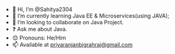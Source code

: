 - 👋 Hi, I’m @Sahitya2304
- 🌱 I’m currently learning Java EE & Microservices(using JAVA);
- 💞️ I’m looking to collaborate on Java Project.
- ❓ Ask me about Java.
- 😊 Pronouns: He/Him
- 📫 Available at  priyaranjanbigrahraj@gmail.com

<!---
Sahitya2304/Sahitya2304 is a ✨ special ✨ repository because its `README.md` (this file) appears on your GitHub profile.
You can click the Preview link to take a look at your changes.
--->
